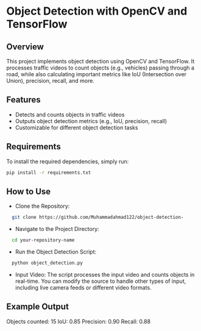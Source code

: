 # Object Detection with OpenCV and TensorFlow

## Overview
This project implements object detection using OpenCV and TensorFlow. It processes traffic videos to count objects (e.g., vehicles) passing through a road, while also calculating important metrics like IoU (Intersection over Union), precision, recall, and more.

## Features
- Detects and counts objects in traffic videos
- Outputs object detection metrics (e.g., IoU, precision, recall)
- Customizable for different object detection tasks

## Requirements
To install the required dependencies, simply run:
```bash
pip install -r requirements.txt
```

## How to Use 
- Clone the Repository:
```bash
  git clone https://github.com/Muhammadahmad122/object-detection-
```
- Navigate to the Project Directory:
```bash
  cd your-repository-name
```
- Run the Object Detection Script:
```bash
  python object_detection.py
```
- Input Video: The script processes the input video and counts objects in real-time. You can modify the source to handle other types of input, including live camera feeds or different video formats.
## Example Output
Objects counted: 15
IoU: 0.85
Precision: 0.90
Recall: 0.88
